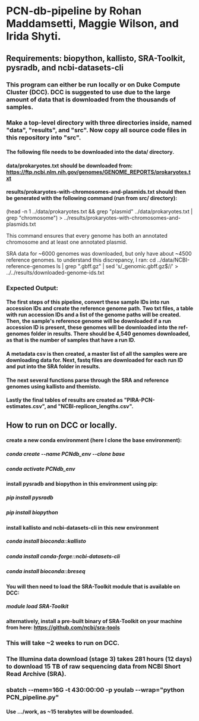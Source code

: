 # PCN-db-pipeline by Rohan Maddamsetti, Maggie Wilson, and Irida Shyti.
## Requirements: biopython, kallisto, SRA-Toolkit, pysradb, and ncbi-datasets-cli

### This program can either be run locally or on Duke Compute Cluster (DCC). DCC is suggested to use due to the large amount of data that is downloaded from the thousands of samples. 

### Make a top-level directory with three directories inside, named "data", "results", and "src". Now copy all source code files in this repository into "src".

#### The following file needs to be downloaded into the data/ directory.
#### data/prokaryotes.txt should be downloaded from: https://ftp.ncbi.nlm.nih.gov/genomes/GENOME_REPORTS/prokaryotes.txt

#### results/prokaryotes-with-chromosomes-and-plasmids.txt should then be generated with the following command (run from src/ directory):
(head -n 1 ../data/prokaryotes.txt && grep "plasmid" ../data/prokaryotes.txt | grep "chromosome") > ../results/prokaryotes-with-chromosomes-and-plasmids.txt  

This command ensures that every genome has both an annotated chromosome and at least one annotated plasmid.

SRA data for ~6000 genomes was downloaded, but only have about ~4500 reference genomes. to understand this discrepancy, I ran:
cd ../data/NCBI-reference-genomes
ls | grep ".gbff.gz" | sed 's/_genomic.gbff.gz$//' > ../../results/downloaded-genome-ids.txt


### Expected Output:
#### The first steps of this pipeline, convert these sample IDs into run accession IDs and create the reference genome path. Two txt files, a table with run accession IDs and a list of the genome paths  will be created. Then, the sample's reference genome will be downloaded if a run accession ID is present, these genomes will be downloaded into the ref-genomes folder in results. There should be 4,540 genomes downloaded, as that is the number of samples that have a run ID.
#### A metadata csv is then created, a master list of all the samples were are downloading data for. Next, fastq files are downloaded for each run ID and put into the SRA folder in results.
#### The next several functions parse through the SRA and reference genomes using kallisto and themisto.
#### Lastly the final tables of results are created as "PIRA-PCN-estimates.csv", and "NCBI-replicon_lengths.csv".

## How to run on DCC or locally.
#### create a new conda environment (here I clone the base environment):
##### conda create --name PCNdb_env --clone base
##### conda activate PCNdb_env
#### install pysradb and biopython in this environment using pip:
##### pip install pysradb
##### pip install biopython
#### install kallisto and ncbi-datasets-cli in this new environment
##### conda install bioconda::kallisto
##### conda install conda-forge::ncbi-datasets-cli
##### conda install bioconda::breseq


#### You will then need to load the SRA-Toolkit module that is available on DCC:
##### module load SRA-Toolkit
#### alternatively, install a pre-built binary of SRA-Toolkit on your machine from here: https://github.com/ncbi/sra-tools

### This will take ~2 weeks to run on DCC.

### The Illumina data download (stage 3) takes 281 hours (12 days) to download 15 TB of raw sequencing data from NCBI Short Read Archive (SRA).  

### sbatch --mem=16G -t 430:00:00 -p youlab --wrap="python PCN_pipeline.py"
#### Use .../work, as ~15 terabytes will be downloaded.
